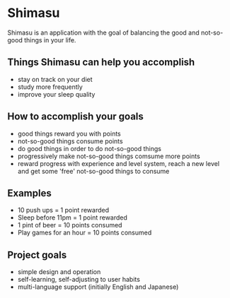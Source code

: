# Shimasu

Shimasu is an application with the goal of balancing the good and not-so-good things in your life.

## Things Shimasu can help you accomplish
* stay on track on your diet
* study more frequently
* improve your sleep quality

## How to accomplish your goals
* good things reward you with points
* not-so-good things consume points
* do good things in order to do not-so-good things
* progressively make not-so-good things comsume more points
* reward progress with experience and level system, reach a new level and get some 'free' not-so-good things to consume

## Examples
* 10 push ups = 1 point rewarded
* Sleep before 11pm = 1 point rewarded
* 1 pint of beer = 10 points consumed
* Play games for an hour = 10 points consumed

## Project goals
* simple design and operation
* self-learning, self-adjusting to user habits
* multi-language support (initially English and Japanese)
